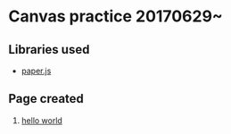 # Canvas practice 20170629~

## Libraries used
- [paper.js](http://paperjs.org/examples/chain/)

## Page created
1. [hello world](https://yuskenakajima.github.io/canvas_practice20170629/hello_world/)

